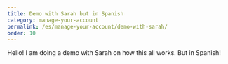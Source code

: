 ```yaml
---
title: Demo with Sarah but in Spanish
category: manage-your-account
permalink: /es/manage-your-account/demo-with-sarah/
order: 10
---
```

Hello! I am doing a demo with Sarah on how this all works. But in Spanish!